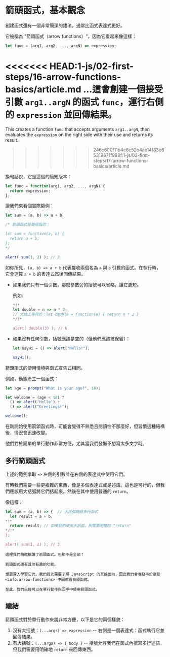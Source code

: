 # 箭頭函式，基本觀念

創建函式還有一個非常簡潔的語法，通常比函式表達式更好。

它被稱為 "箭頭函式（arrow functions）"，因為它看起來像這樣：

```js
let func = (arg1, arg2, ..., argN) => expression;
```

<<<<<<< HEAD:1-js/02-first-steps/16-arrow-functions-basics/article.md
...這會創建一個接受引數 `arg1..argN` 的函式 `func`，運行右側的 `expression` 並回傳結果。
=======
This creates a function `func` that accepts arguments `arg1..argN`, then evaluates the `expression` on the right side with their use and returns its result.
>>>>>>> 246c600f11b4e6c52b4ae14f83e65319671f998f:1-js/02-first-steps/17-arrow-functions-basics/article.md

換句話說，它是這個的簡短版本：

```js
let func = function(arg1, arg2, ..., argN) {
  return expression;
};
```

讓我們來看個實際範例：

```js run
let sum = (a, b) => a + b;

/* 箭頭函式是簡短版的：

let sum = function(a, b) {
  return a + b;
};
*/

alert( sum(1, 2) ); // 3
```

如你所見，`(a, b) => a + b` 代表接收兩個名為 `a` 與 `b` 引數的函式。在執行時，它會運算 `a + b` 的表達式然後回傳結果。

- 如果我們只有一個引數，那麼參數旁的括號可以省略，讓它更短。

    例如:

    ```js run
    *!*
    let double = n => n * 2;
    // 大致上等同於：let double = function(n) { return n * 2 }
    */!*

    alert( double(3) ); // 6
    ```

- 如果沒有任何引數，括號應該是空的（但他們應該被保留）：

    ```js run
    let sayHi = () => alert("Hello!");

    sayHi();
    ```

箭頭函式的使用情境與函式宣告式相同。

例如，動態產生一個函式：

```js run
let age = prompt("What is your age?", 18);

let welcome = (age < 18) ?
  () => alert('Hello') :
  () => alert("Greetings!");

welcome();
```

在剛開始使用箭頭函式時，可能會覺得不熟悉且閱讀性不那麼好，但習慣這種結構後，情況會迅速改變。

他們對於簡單的單行動作非常方便，尤其當我們發懶不想寫太多文字時。

## 多行箭頭函式

上述的範例拿取 `=>` 左側的引數並在右側的表達式中使用它們。

有時我們需要一些更複雜的東西，像是多個表達式或是述語。這也是可行的，但我們應該用大括弧將它們括起來。然後在其中使用普通的 `return`。

像這樣：

```js run
let sum = (a, b) => {  // 大括弧開啟多行函式
  let result = a + b;
*!*
  return result; // 如果我們使用大括弧，則需要明確的 "return"
*/!*
};

alert( sum(1, 2) ); // 3
```

```smart header="還有更多"
這裡我們稍微稱讚了箭頭函式。但那不是全部！

箭頭函式還有其他有趣的功能。

想更深入學習它們，我們首先需要了解 JavaScript 的其餘面向，因此我們會晚點再於章節 <info:arrow-functions> 中回來看箭頭函式。

至此，我們已經可以在單行動作與回呼中使用箭頭函式。
```

## 總結

箭頭函式對於單行動作來說非常方便，以下是它的兩個樣貌：

1. 沒有大括號：`(...args) => expression` -- 右側是一個表達式：函式執行它並回傳結果。
2. 有大括號：`(...args) => { body }` -- 括號允許我們在函式內撰寫多行述語，但我們需要用明確地 `return` 來回傳東西。
